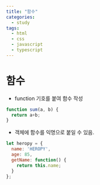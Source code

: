 ```yaml
---
title: "함수"
categories:
  - study
tags:
  - html
  - css
  - javascript
  - typescript
---
```


# 함수
- function 기호를 붙여 함수 작성

```javascript
function sum(a, b) {
  return a+b;
}
```

- 객체에 함수를 익명으로 붙일 수 있음.

```javascript
let heropy = {
  name: 'HEROPY',
  age: 85,
  getName: function() {
    return this.name;
  }
};

```